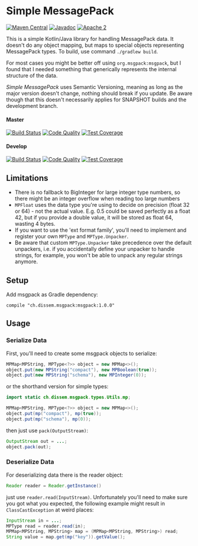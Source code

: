 Simple MessagePack
==================
[![Maven Central](https://maven-badges.herokuapp.com/maven-central/ch.dissem.msgpack/msgpack/badge.svg)](https://maven-badges.herokuapp.com/maven-central/ch.dissem.msgpack/msgpack)
[![Javadoc](https://javadoc-emblem.rhcloud.com/doc/ch.dissem.msgpack/msgpack/badge.svg)](http://www.javadoc.io/doc/ch.dissem.msgpack/msgpack)
[![Apache 2](https://img.shields.io/badge/license-Apache_2.0-blue.svg)](https://raw.githubusercontent.com/Dissem/Jabit/master/LICENSE)

This is a simple Kotlin/Java library for handling MessagePack data. It doesn't do any object mapping, but maps to
special objects representing MessagePack types. To build, use command `./gradlew build`.

For most cases you might be better off using `org.msgpack:msgpack`, but I found that I needed something that generically
represents the internal structure of the data.

_Simple MessagePack_ uses Semantic Versioning, meaning as long as the major version doesn't change, nothing should break
if you update. Be aware though that this doesn't necessarily applies for SNAPSHOT builds and the development branch.


#### Master
[![Build Status](https://travis-ci.org/Dissem/Simple-MsgPack.svg?branch=master)](https://travis-ci.org/Dissem/Simple-MsgPack) 
[![Code Quality](https://img.shields.io/codacy/4cd1f577c18d45dc9042aac5bc20b424/master.svg)](https://www.codacy.com/app/chrigu-meyer/Simple-MsgPack/dashboard?bid=4122049)
[![Test Coverage](https://codecov.io/github/Dissem/Simple-MsgPack/coverage.svg?branch=master)](https://codecov.io/github/Dissem/Simple-MsgPack?branch=master)

#### Develop
[![Build Status](https://travis-ci.org/Dissem/Simple-MsgPack.svg?branch=develop)](https://travis-ci.org/Dissem/Simple-MsgPack?branch=develop) 
[![Code Quality](https://img.shields.io/codacy/4cd1f577c18d45dc9042aac5bc20b424/develop.svg)](https://www.codacy.com/app/chrigu-meyer/Simple-MsgPack/dashboard?bid=4118049)
[![Test Coverage](https://codecov.io/github/Dissem/Simple-MsgPack/coverage.svg?branch=develop)](https://codecov.io/github/Dissem/Simple-MsgPack?branch=develop)

Limitations
--------------

* There is no fallback to BigInteger for large integer type numbers, so there might be an integer overflow when reading
  too large numbers
* `MPFloat` uses the data type you're using to decide on precision (float 32 or 64) - not the actual value. E.g. 0.5
  could be saved perfectly as a float 42, but if you provide a double value, it will be stored as float 64, wasting
  4 bytes.
* If you want to use the 'ext format family', you'll need to implement and register your own `MPType` and
  `MPType.Unpacker`.
* Be aware that custom `MPType.Unpacker` take precedence over the default unpackers, i.e. if you accidentally define
  your unpacker to handle strings, for example, you won't be able to unpack any regular strings anymore.

Setup
-----

Add msgpack as Gradle dependency:
```Gradle
compile "ch.dissem.msgpack:msgpack:1.0.0"
```

Usage
-----

### Serialize Data

First, you'll need to create some msgpack objects to serialize:
```Java
MPMap<MPString, MPType<?>> object = new MPMap<>();
object.put(new MPString("compact"), new MPBoolean(true));
object.put(new MPString("schema"), new MPInteger(0));
```
or the shorthand version for simple types:
```Java
import static ch.dissem.msgpack.types.Utils.mp;

MPMap<MPString, MPType<?>> object = new MPMap<>();
object.put(mp("compact"), mp(true));
object.put(mp("schema"), mp(0));
```
then just use `pack(OutputStream)`:
```Java
OutputStream out = ...;
object.pack(out);
```


### Deserialize Data

For deserializing data there is the reader object:
```Java
Reader reader = Reader.getInstance()
```
just use `reader.read(InputStream)`. Unfortunately you'll need to make sure you got what you expected, the following
example might result in `ClassCastException` at weird places:
```Java
InputStream in = ...;
MPType read = reader.read(in);
MPMap<MPString, MPString> map = (MPMap<MPString, MPString>) read;
String value = map.get(mp("key")).getValue();
```
